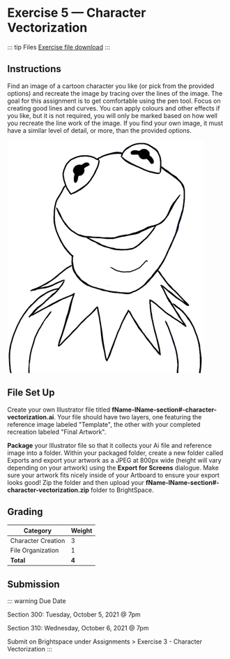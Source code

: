 # Exercise 5 — Character Vectorization

::: tip Files
[Exercise file download](https://drive.google.com/uc?export=download&id=1edMo785M-wcy76DclQJfqZSNBaMe_AE1)
:::

## Instructions

Find an image of a cartoon character you like (or pick from the provided options) and recreate the image by tracing over the lines of the image. The goal for this assignment is to get comfortable using the pen tool. Focus on creating good lines and curves. You can apply colours and other effects if you like, but it is not required, you will only be marked based on how well you recreate the line work of the image. If you find your own image, it must have a similar level of detail, or more, than the provided options.

![Kermit the frog example](./assets/kermit-the-frog.png)

## File Set Up

Create your own Illustrator file titled **fName-lName-section#-character-vectorization.ai**. Your file should have two layers, one featuring the reference image labeled "Template", the other with your completed recreation labeled "Final Artwork".

**Package** your Illustrator file so that it collects your Ai file and reference image into a folder. Within your packaged folder, create a new folder called Exports and export your artwork as a JPEG at 800px wide (height will vary depending on your artwork) using the **Export for Screens** dialogue. Make sure your artwork fits nicely inside of your Artboard to ensure your export looks good! Zip the folder and then upload your **fName-lName-section#-character-vectorization.zip** folder to BrightSpace.

## Grading

| Category           | Weight |
| ------------------ | ------ |
| Character Creation | 3      |
| File Organization  | 1      |
| **Total**          | **4**  |

## Submission

::: warning Due Date

Section 300: Tuesday, October 5, 2021 @ 7pm

Section 310: Wednesday, October 6, 2021 @ 7pm

Submit on Brightspace under Assignments > Exercise 3 - Character Vectorization
:::
